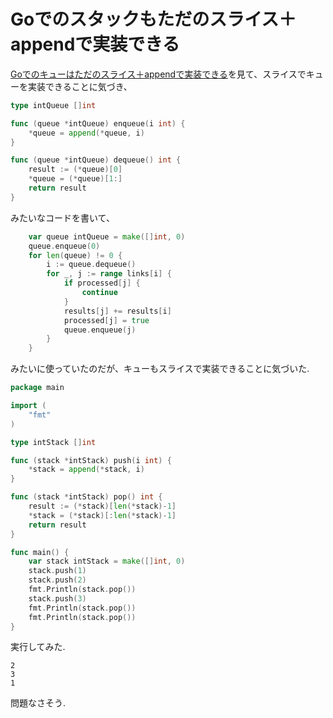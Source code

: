 # Goでのスタックもただのスライス＋appendで実装できる

[Goでのキューはただのスライス＋appendで実装できる](https://qiita.com/ruiu/items/8edf22cd5fc8f7511687)を見て、スライスでキューを実装できることに気づき、

```go
type intQueue []int

func (queue *intQueue) enqueue(i int) {
	*queue = append(*queue, i)
}

func (queue *intQueue) dequeue() int {
	result := (*queue)[0]
	*queue = (*queue)[1:]
	return result
}
```

みたいなコードを書いて、

```go
	var queue intQueue = make([]int, 0)
	queue.enqueue(0)
	for len(queue) != 0 {
		i := queue.dequeue()
		for _, j := range links[i] {
			if processed[j] {
				continue
			}
			results[j] += results[i]
			processed[j] = true
			queue.enqueue(j)
		}
	}
```

みたいに使っていたのだが、キューもスライスで実装できることに気づいた.

```go
package main

import (
	"fmt"
)

type intStack []int

func (stack *intStack) push(i int) {
	*stack = append(*stack, i)
}

func (stack *intStack) pop() int {
	result := (*stack)[len(*stack)-1]
	*stack = (*stack)[:len(*stack)-1]
	return result
}

func main() {
	var stack intStack = make([]int, 0)
	stack.push(1)
	stack.push(2)
	fmt.Println(stack.pop())
	stack.push(3)
	fmt.Println(stack.pop())
	fmt.Println(stack.pop())
}
```

実行してみた.

```
2
3
1
```

問題なさそう.
